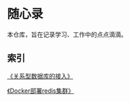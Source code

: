 # 随心录

本仓库，旨在记录学习、工作中的点点滴滴。



## 索引

[《关系型数据库的接入》](关系型数据库的接入.md)

[《Docker部署redis集群》](Docker部署redis集群.md)
